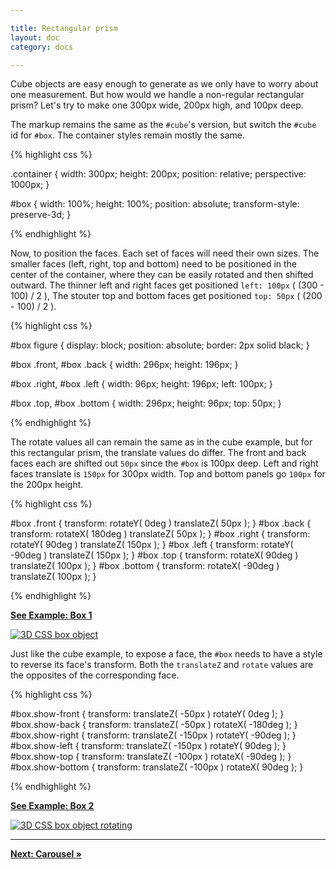 ```yaml
---

title: Rectangular prism
layout: doc
category: docs

---
```


Cube objects are easy enough to generate as we only have to worry about one measurement. But how would we handle a non-regular rectangular prism? Let's try to make one 300px wide, 200px high, and 100px deep. 

The markup remains the same as the `#cube`'s version, but switch the `#cube` id for `#box`. The container styles remain mostly the same.

{% highlight css %}

.container {
  width: 300px;
  height: 200px;
  position: relative;
  perspective: 1000px;
}

#box {
  width: 100%;
  height: 100%;
  position: absolute;
  transform-style: preserve-3d;
}

{% endhighlight %}

Now, to position the faces. Each set of faces will need their own sizes. The smaller faces (left, right, top and bottom) need to be positioned in the center of the container, where they can be easily rotated and then shifted outward. The thinner left and right faces get positioned `left: 100px` ( (300 - 100) / 2 ), The stouter top and bottom faces get positioned `top: 50px` ( (200 - 100) / 2 ).

{% highlight css %}

#box figure {
  display: block;
  position: absolute;
  border: 2px solid black;
}

#box .front,
#box .back {
  width: 296px;
  height: 196px;
}

#box .right,
#box .left {
  width: 96px;
  height: 196px;
  left: 100px;
}

#box .top,
#box .bottom {
  width: 296px;
  height: 96px;
  top: 50px;
}

{% endhighlight %}

The rotate values all can remain the same as in the cube example, but for this rectangular prism, the translate values do differ. The front and back faces each are shifted out `50px` since the `#box` is 100px deep. Left and right faces translate is `150px` for 300px width. Top and bottom panels go `100px` for the 200px height.

{% highlight css %}

#box .front  { transform: rotateY(   0deg ) translateZ(  50px ); }
#box .back   { transform: rotateX( 180deg ) translateZ(  50px ); }
#box .right  { transform: rotateY(  90deg ) translateZ( 150px ); }
#box .left   { transform: rotateY( -90deg ) translateZ( 150px ); }
#box .top    { transform: rotateX(  90deg ) translateZ( 100px ); }
#box .bottom { transform: rotateX( -90deg ) translateZ( 100px ); }

{% endhighlight %}

[**See Example: Box 1**](../examples/box-01-steps.html)

[![3D CSS box object](../img/box01.png)](../examples/box-01-steps.html)

Just like the cube example, to expose a face, the `#box` needs to have a style to reverse its face's transform. Both the `translateZ` and `rotate` values are the opposites of the corresponding face.

{% highlight css %}

#box.show-front  { transform: translateZ(  -50px ) rotateY(    0deg ); }
#box.show-back   { transform: translateZ(  -50px ) rotateX( -180deg ); }
#box.show-right  { transform: translateZ( -150px ) rotateY(  -90deg ); }
#box.show-left   { transform: translateZ( -150px ) rotateY(   90deg ); }
#box.show-top    { transform: translateZ( -100px ) rotateX(  -90deg ); }
#box.show-bottom { transform: translateZ( -100px ) rotateX(   90deg ); }

{% endhighlight %}

[**See Example: Box 2**](../examples/box-02-show-sides.html)

[![3D CSS box object rotating](../img/box02.png)](../examples/box-02-show-sides.html)

* * *

[**Next: Carousel &raquo;**](carousel.html)
